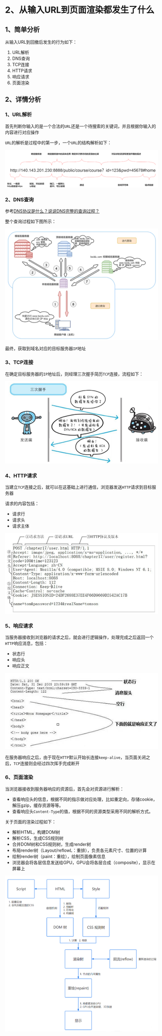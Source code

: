 # 2、从输入URL到页面渲染都发生了什么

## 1、简单分析

从输入URL到回撤后发生的行为如下：

1. URL解析
2. DNS查询
3. TCP连接
4. HTTP请求
5. 响应请求
6. 页面渲染

## 2、详情分析

### 1、URL解析

首先判断你输入的是一个合法的`URL`还是一个待搜索的关键词，并且根据你输入的内容进行对应操作

`URL`的解析是过程中的第一步，一个`URL`的结构解析如下：

<img src="https://raw.githubusercontent.com/Amyas/picgo-bed/master/amyas.github.io/js2022-04-07-11-23-02.png" alt="js2022-04-07-11-23-02" width="" height="" />

### 2、DNS查询

参考[DNS协议是什么？说说DNS完整的查询过程？](./js.md#_23、DNS协议是什么？说说DNS完整的查询过程？)

整个查询过程如下图所示：

<img src="https://raw.githubusercontent.com/Amyas/picgo-bed/master/amyas.github.io/js2022-04-07-12-24-35.png" alt="js2022-04-07-12-24-35" width="" height="" />

最终，获取到域名对应的目标服务器`IP`地址

### 3、TCP连接

在确定目标服务器的`IP`地址后，则经理三次握手简历`TCP`连接，流程如下：

<img src="https://raw.githubusercontent.com/Amyas/picgo-bed/master/amyas.github.io/js2022-04-07-14-25-55.png" alt="js2022-04-07-14-25-55" width="" height="" />

### 4、HTTP请求

当建立`TCP`连接之后，就可以在这基础上进行通信，浏览器发送`HTTP`请求到目标服务器

请求的内容包括：

* 请求行
* 请求头
* 请求主体

<img src="https://raw.githubusercontent.com/Amyas/picgo-bed/master/amyas.github.io/js2022-04-07-14-27-47.png" alt="js2022-04-07-14-27-47" width="" height="" />

### 5、响应请求

当服务器接收到浏览器的请求之后，就会进行逻辑操作，处理完成之后返回一个`HTTP`响应消息，包括：

* 状态行
* 响应头
* 响应正文

<img src="https://raw.githubusercontent.com/Amyas/picgo-bed/master/amyas.github.io/js2022-04-07-14-28-54.png" alt="js2022-04-07-14-28-54" width="" height="" />

在服务器响应之后，由于现在`HTTP`默认开始长连接`keep-alive`，当页面关闭之后，`TCP`连接则会经过四次挥手完成断开

### 6、页面渲染

当浏览器接收到服务器响应的资源后，首先会对资源进行解析：

* 查看响应头的信息，根据不同的指示做对应处理，比如重定向，存储cookie，解压gzip，缓存资源等等。
* 查看响应头`Content-Type`的值，根据不同的资源类型采用不同的解析方式。

关于页面的渲染过程如下：

* 解析HTML，构建DOM树
* 解析CSS，生成CSS规则树
* 合并DOM树和CSS规则树，生成render树
* 布局render树（Layout/reflowL：重排），负责各元素尺寸、位置的计算
* 绘制render树（paint：重绘），绘制页面像素信息
* 浏览器会将各层信息发送给GPU，GPU会将各层合成（composite），显示在屏幕上

<img src="https://raw.githubusercontent.com/Amyas/picgo-bed/master/amyas.github.io/js2022-04-07-14-33-54.png" alt="js2022-04-07-14-33-54" width="" height="" />
